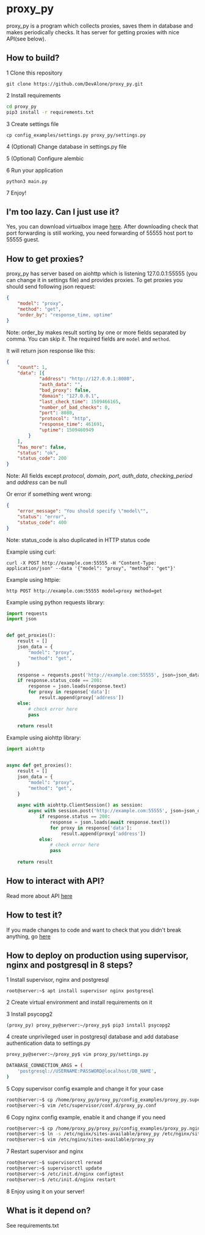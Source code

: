 # proxy_py

proxy_py is a program which collects proxies, saves them in database and makes periodically checks. It has server for getting proxies with nice API(see below). 

## How to build?

1 Clone this repository

`git clone https://github.com/DevAlone/proxy_py.git`

2 Install requirements

```bash
cd proxy_py
pip3 install -r requirements.txt
```

3 Create settings file

`cp config_examples/settings.py proxy_py/settings.py`

4 (Optional) Change database in settings.py file

5 (Optional) Configure alembic

6 Run your application

`python3 main.py`

7 Enjoy!

## I'm too lazy. Can I just use it?

Yes, you can download virtualbox image [here](https://drive.google.com/file/d/1oPf6xwOADRH95oZW0vkPr1Uu_iLDe9jc/view?usp=sharing). After downloading check that port forwarding is still working, you need forwarding of 55555 host port to 55555 guest. 

## How to get proxies?

proxy_py has server based on aiohttp which is listening 127.0.0.1:55555
(you can change it in settings file) and provides proxies.
To get proxies you should send following json request:

```json
{
	"model": "proxy",
	"method": "get",
	"order_by": "response_time, uptime"
}
```

Note: order_by makes result sorting by one or more fields separated by comma.
You can skip it. The required fields are `model` and `method`.

It will return json response like this:

```json
{
	"count": 1,
	"data": [{
			"address": "http://127.0.0.1:8080",
			"auth_data": "",
			"bad_proxy": false,
			"domain": "127.0.0.1",
			"last_check_time": 1509466165,
			"number_of_bad_checks": 0,
			"port": 8080,
			"protocol": "http",
			"response_time": 461691,
			"uptime": 1509460949
		}
	],
	"has_more": false,
	"status": "ok",
	"status_code": 200
}
```

Note: All fields except *protocol*, *domain*, *port*, *auth_data*,
*checking_period* and *address* can be null

Or error if something went wrong:

```json
{
    "error_message": "You should specify \"model\"",
    "status": "error",
    "status_code": 400
}
```

Note: status_code is also duplicated in HTTP status code

Example using curl:

`curl -X POST http://example.com:55555 -H "Content-Type: application/json" --data '{"model": "proxy", "method": "get"}'`

Example using httpie:

`http POST http://example.com:55555 model=proxy method=get`

Example using python requests library:

```python
import requests
import json


def get_proxies():
    result = []
    json_data = {
        "model": "proxy",
        "method": "get",
    }

    response = requests.post('http://example.com:55555', json=json_data)
    if response.status_code == 200:
        response = json.loads(response.text)
        for proxy in response['data']:
            result.append(proxy['address'])
    else:
        # check error here
        pass
    
    return result
```
Example using aiohttp library:

```python
import aiohttp


async def get_proxies():
    result = []
    json_data = {
        "model": "proxy",
        "method": "get",
    }
    
    async with aiohttp.ClientSession() as session:
        async with session.post('http://example.com:55555', json=json_data) as response:
            if response.status == 200:
                response = json.loads(await response.text())
                for proxy in response['data']:
                    result.append(proxy['address'])
            else:
                # check error here
                pass
                
    return result
```

## How to interact with API?

Read more about API  [here](https://github.com/DevAlone/proxy_py/tree/master/docs/API.md)

## How to test it?

If you made changes to code and want to check that you didn't break
anything, go [here](https://github.com/DevAlone/proxy_py/tree/master/docs/tests.md)

## How to deploy on production using supervisor, nginx and postgresql in 8 steps?

1 Install supervisor, nginx and postgresql

`root@server:~$ apt install supervisor nginx postgresql`

2 Create virtual environment and install requirements on it

3 Install psycopg2

`(proxy_py) proxy_py@server:~/proxy_py$ pip3 install psycopg2`

4 create unprivileged user in postgresql database and add database authentication data to settings.py

```bash
proxy_py@server:~/proxy_py$ vim proxy_py/settings.py
```

```bash
DATABASE_CONNECTION_ARGS = (
    'postgresql://USERNAME:PASSWORD@localhost/DB_NAME',
)
```

5 Copy supervisor config example and change it for your case

```bash
root@server:~$ cp /home/proxy_py/proxy_py/config_examples/proxy_py.supervisor.conf /etc/supervisor/conf.d/proxy_py.conf
root@server:~$ vim /etc/supervisor/conf.d/proxy_py.conf
```

6 Copy nginx config example, enable it and change if you need

```bash
root@server:~$ cp /home/proxy_py/proxy_py/config_examples/proxy_py.nginx.conf /etc/nginx/sites-available/proxy_py
root@server:~$ ln -s /etc/nginx/sites-available/proxy_py /etc/nginx/sites-enabled/
root@server:~$ vim /etc/nginx/sites-available/proxy_py
```

7 Restart supervisor and nginx

```bash
root@server:~$ supervisorctl reread
root@server:~$ supervisorctl update
root@server:~$ /etc/init.d/nginx configtest
root@server:~$ /etc/init.d/nginx restart
```

8 Enjoy using it on your server!

## What is it depend on?

See requirements.txt
